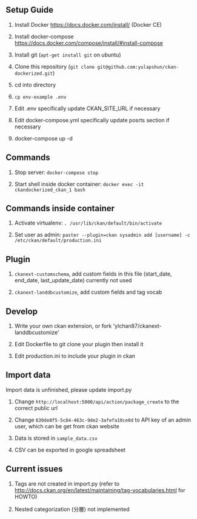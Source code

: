 ## Setup Guide

1. Install Docker https://docs.docker.com/install/ (Docker CE)

2. Install docker-compose https://docs.docker.com/compose/install/#install-compose

3. Install git (`apt-get install git` on ubuntu)

4. Clone this repository (`git clone git@github.com:yulapshun/ckan-dockerized.git`)

5. cd into directory

6. `cp env-example .env`

7. Edit .env specifically update CKAN_SITE_URL if necessary

8. Edit docker-compose.yml specifically update posrts section if necessary

9. docker-compose up -d

## Commands

1. Stop server: `docker-compose stop`

2. Start shell inside docker container: `docker exec -it ckandockerized_ckan_1 bash`

## Commands inside container

1. Activate virtualenv: `. /usr/lib/ckan/default/bin/activate`

2. Set user as admin: `paster --plugin=ckan sysadmin add [username] -c /etc/ckan/default/production.ini`

## Plugin

1. `ckanext-customschema`, add custom fields in this file (start_date, end_date, last_update_date) currently not used

2. `ckanext-landdbcustomize`, add custom fields and tag vocab

## Develop

1. Write your own ckan extension, or fork 'ylchan87/ckanext-landdbcustomize'

2. Edit Dockerfile to git clone your plugin then install it

3. Edit production.ini to include your plugin in ckan

## Import data
Import data is unfinished, please update import.py

1. Change `http://localhost:5000/api/action/package_create` to the correct public url

2. Change `630de8f5-5c84-463c-9de2-3afefa10ce0d` to API key of an admin user, which can be get from ckan website

3. Data is stored in `sample_data.csv`

4. CSV can be exported in google spreadsheet

## Current issues

1. Tags are not created in import.py (refer to http://docs.ckan.org/en/latest/maintaining/tag-vocabularies.html for HOWTO)

2. Nested categorization (分層) not implemented
